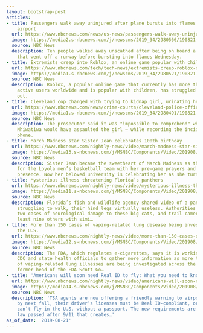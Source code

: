```yaml
---
layout: bootstrap-post
articles:
- title: Passengers walk away uninjured after plane bursts into flames at California
    airport
  url: https://www.nbcnews.com/news/us-news/passengers-walk-away-uninjured-after-plane-bursts-flames-california-airport-n1045051
  image: https://media2.s-nbcnews.com/j/newscms/2019_34/2980566/190821-small-plane-crash-butte-county-ca-ac-656p_92eb2e3563bc5702ab952955e5c3d6e4.nbcnews-fp-1200-630.jpg
  source: NBC News
  description: Ten people walked away unscathed after being on board a small aircraft
    that went off a runway before bursting into flames Wednesday.
- title: Extremists creep into Roblox, an online game popular with children
  url: https://www.nbcnews.com/tech/tech-news/extremists-creep-roblox-online-game-popular-children-n1045056
  image: https://media1.s-nbcnews.com/j/newscms/2019_34/2980521/190821-roblox-cicada-showdown-ew-639p_2395437af718c8e273f5d0b083b251ee.nbcnews-fp-1200-630.jpg
  source: NBC News
  description: Roblox, a popular online game that currently has more than 100 million
    active users worldwide and is popular with children, has struggled to keep extremists
    out.
- title: Cleveland cop charged with trying to kidnap girl, urinating her
  url: https://www.nbcnews.com/news/crime-courts/cleveland-police-officer-charged-trying-kidnap-12-year-old-girl-n1045036
  image: https://media1.s-nbcnews.com/j/newscms/2019_34/2980491/190821-solomon-nhiwatiwa-nbc-news-mugshot-template-ac-606p_1411dd4dfdfacbc959311b40fe1e9d7d.nbcnews-fp-1200-630.jpg
  source: NBC News
  description: The prosecutor said it was "impossible to comprehend" why Officer Solomon
    Nhiwatiwa would have assaulted the girl — while recording the incident on his
    phone.
- title: March Madness star Sister Jean celebrates 100th birthday
  url: https://www.nbcnews.com/nightly-news/video/march-madness-star-sister-jean-celebrates-100th-birthday-66915397990
  image: https://media13.s-nbcnews.com/j/MSNBC/Components/Video/201908/nn_jfr_sister_jeans_100th_bday_190821_1920x1080.nbcnews-fp-1200-630.jpg
  source: NBC News
  description: Sister Jean became the sweetheart of March Madness as the team chaplain
    for the Loyola men’s basketball team with her pre-game prayers and calm courtside
    presence. Now her beloved university is celebrating her as she turns 100.
- title: Mysterious illness threatening Florida’s panthers
  url: https://www.nbcnews.com/nightly-news/video/mysterious-illness-threatening-florida-s-panthers-66915397844
  image: https://media11.s-nbcnews.com/j/MSNBC/Components/Video/201908/nn_ksa_fl_panthers_mystery_190821_1920x1080.nbcnews-fp-1200-630.jpg
  source: NBC News
  description: Florida’s fish and wildlife agency shared video of a panther and bobcat
    struggling to walk, their hind legs virtually useless. Authorities have confirmed
    two cases of neurological damage to these big cats, and trail cameras show at
    least nine others with simi…
- title: More than 150 cases of vaping-related lung disease being investigated across
    the U.S.
  url: https://www.nbcnews.com/nightly-news/video/more-than-150-cases-of-vaping-related-lung-disease-being-investigated-across-the-u-s-66913861997
  image: https://media12.s-nbcnews.com/j/MSNBC/Components/Video/201908/nn_kda_back_to_school_juul_concerns_190821_1920x1080.nbcnews-fp-1200-630.jpg
  source: NBC News
  description: The FDA, which regulates e-cigarettes, says it is working with the
    CDC and state health officials to gather more information as more than 150 cases
    of vaping-related lung illnesses are being investigated across the country. The
    former head of the FDA Scott Go…
- title: 'Americans will soon need Real ID to fly: What you need to know'
  url: https://www.nbcnews.com/nightly-news/video/americans-will-soon-need-real-id-to-fly-what-you-need-to-know-66914373903
  image: https://media14.s-nbcnews.com/j/MSNBC/Components/Video/201908/nn_tco_real_id_airport_190821_1920x1080.nbcnews-fp-1200-630.jpg
  source: NBC News
  description: 'TSA agents are now offering a friendly warning to airport travelers:
    by next fall, their driver’s licenses must be Real ID-compliant, or else they
    can’t fly in the U.S. without a passport. The new requirements are based on a
    law passed after 9/11 that creates…'
as_of_date: '2019-08-21'
---
```


